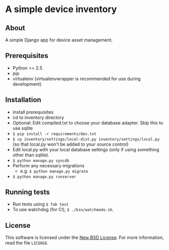 # A simple device inventory #

## About ##
A simple Django app for device asset management.

## Prerequisites ##

- Python >= 2.5
- pip
- virtualenv (virtualenvwrapper is recommended for use during development)

## Installation ##

- Install prerequisites
- cd to inventory directory
- Optional: Edit compiled.txt to choose your database adapter. Skip this to use sqlite
- `$ pip install -r requirements/dev.txt`
- `$ cp inventory/settings/local-dist.py inventory/settings/local.py` (so that local.py won't be added
  to your source control)
-  Edit local.py with your local database settings (only if using something other than sqlite).
- `$ python manage.py syncdb`
-  Perform any necessary migrations
    - e.g. `$ python manage.py migrate`
- `$ python manage.py runserver`

## Running tests ##
- Run tests using `$ fab test`
- To use watchdog (for CI), `$ ./bin/watchmedo.sh`.

License
-------
This software is licensed under the [New BSD License][BSD]. For more
information, read the file ``LICENSE``.

[BSD]: http://opensource.org/licenses/BSD-3-Clause
